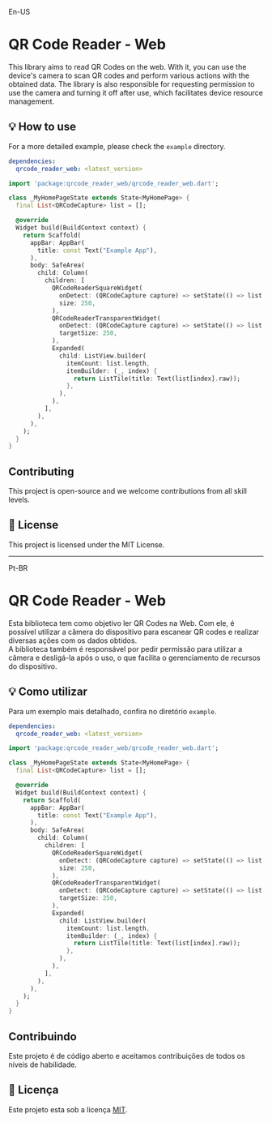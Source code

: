 En-US
# QR Code Reader - Web
This library aims to read QR Codes on the web. With it, you can use the device's camera to scan QR codes and perform various actions with the obtained data. The library is also responsible for requesting permission to use the camera and turning it off after use, which facilitates device resource management.

## 💡 How to use
For a more detailed example, please check the `example` directory.

```.yaml
dependencies:  
  qrcode_reader_web: <latest_version>
```

```.dart
import 'package:qrcode_reader_web/qrcode_reader_web.dart';
```

```.dart
class _MyHomePageState extends State<MyHomePage> {
  final List<QRCodeCapture> list = [];

  @override
  Widget build(BuildContext context) {
    return Scaffold(
      appBar: AppBar(
        title: const Text("Example App"),
      ),
      body: SafeArea(
        child: Column(
          children: [
            QRCodeReaderSquareWidget(
              onDetect: (QRCodeCapture capture) => setState(() => list.add(capture)),
              size: 250,
            ),
            QRCodeReaderTransparentWidget(
              onDetect: (QRCodeCapture capture) => setState(() => list.add(capture)),
              targetSize: 250,
            ),
            Expanded(
              child: ListView.builder(
                itemCount: list.length,
                itemBuilder: (_, index) {
                  return ListTile(title: Text(list[index].raw));
                },
              ),
            ),
          ],
        ),
      ),
    );
  }
}
```

## Contributing
This project is open-source and we welcome contributions from all skill levels. 

## 📝 License
This project is licensed under the MIT License.

---
Pt-BR

# QR Code Reader - Web
Esta biblioteca tem como objetivo ler QR Codes na Web. Com ele, é possível utilizar a câmera do dispositivo para escanear QR codes e realizar diversas ações com os dados obtidos.<br>
A biblioteca também é responsável por pedir permissão para utilizar a câmera e desligá-la após o uso, o que facilita o gerenciamento de recursos do dispositivo.

## 💡 Como utilizar
Para um exemplo mais detalhado, confira no diretório `example`.

```.yaml
dependencies:  
  qrcode_reader_web: <latest_version>
```

```.dart
import 'package:qrcode_reader_web/qrcode_reader_web.dart';
```

```.dart
class _MyHomePageState extends State<MyHomePage> {
  final List<QRCodeCapture> list = [];

  @override
  Widget build(BuildContext context) {
    return Scaffold(
      appBar: AppBar(
        title: const Text("Example App"),
      ),
      body: SafeArea(
        child: Column(
          children: [
            QRCodeReaderSquareWidget(
              onDetect: (QRCodeCapture capture) => setState(() => list.add(capture)),
              size: 250,
            ),
            QRCodeReaderTransparentWidget(
              onDetect: (QRCodeCapture capture) => setState(() => list.add(capture)),
              targetSize: 250,
            ),
            Expanded(
              child: ListView.builder(
                itemCount: list.length,
                itemBuilder: (_, index) {
                  return ListTile(title: Text(list[index].raw));
                },
              ),
            ),
          ],
        ),
      ),
    );
  }
}
```

## Contribuindo
Este projeto é de código aberto e aceitamos contribuições de todos os níveis de habilidade. 

## 📝 Licença
Este projeto esta sob a licença [MIT](./LICENSE).
